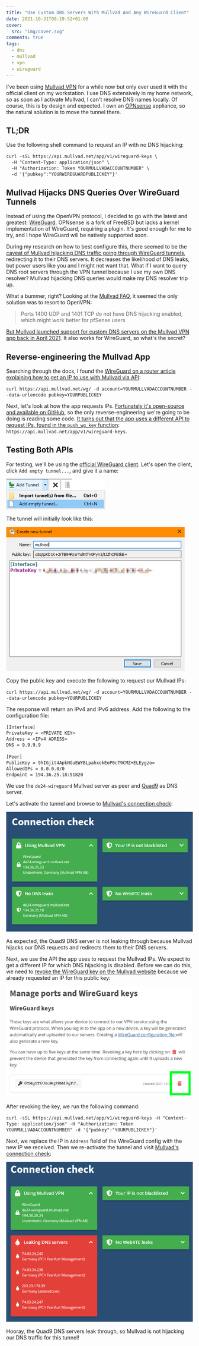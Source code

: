 ```yaml
---
title: "Use Custom DNS Servers With Mullvad And Any WireGuard Client"
date: 2021-10-31T08:19:52+01:00
cover:
  src: "img/cover.svg"
comments: true
tags:
  - dns
  - mullvad
  - vpn
  - wireguard
---
```


I've been using [Mullvad VPN](https://mullvad.net/) for a while now but only ever used it with the official client on my workstation. I use DNS extensively in my home network, so as soon as I activate Mullvad, I can't resolve DNS names locally. Of course, this is by design and expected. I own an [OPNsense](https://opnsense.org/) appliance, so the natural solution is to move the tunnel there.

## TL;DR

Use the following shell command to request an IP with no DNS hijacking:

```shell
curl -sSL https://api.mullvad.net/app/v1/wireguard-keys \
  -H "Content-Type: application/json" \
  -H "Authorization: Token YOURMULLVADACCOUNTNUMBER" \
  -d '{"pubkey":"YOURWIREGUARDPUBLICKEY"}'
```

## Mullvad Hijacks DNS Queries Over WireGuard Tunnels

Instead of using the OpenVPN protocol, I decided to go with the latest and greatest: [WireGuard](https://www.wireguard.com/). OPNsense is a fork of FreeBSD but lacks a kernel implementation of WireGuard, requiring a plugin. It's good enough for me to try, and I hope WireGuard will be natively supported soon.

During my research on how to best configure this, there seemed to be the [caveat of Mullvad hijacking DNS traffic going through WireGuard tunnels](https://forum.netgate.com/topic/166804/unbound-dns-resolver-through-wireguard-tunnel-mullvad-vpn), redirecting it to their DNS servers. It decreases the likelihood of DNS leaks, but power users like you and I might not want that. What if I want to query DNS root servers through the VPN tunnel because I use my own DNS resolver? Mullvad hijacking DNS queries would make my DNS resolver trip up.

What a bummer, right? Looking at the [Mullvad FAQ](https://mullvad.net/en/help/faq/), it seemed the only solution was to resort to OpenVPN:

> Ports 1400 UDP and 1401 TCP do not have DNS hijacking enabled, which might work better for pfSense users

[But Mullvad launched support for custom DNS servers on the Mullvad VPN app back in April 2021](https://mullvad.net/ar/blog/2021/4/15/support-custom-dns-servers-launched/). It also works for WireGuard, so what's the secret?

## Reverse-engineering the Mullvad App

Searching through the docs, I found the [WireGuard on a router article explaining how to get an IP to use with Mullvad via API](https://mullvad.net/es/help/running-wireguard-router/):

```shell
curl https://api.mullvad.net/wg/ -d account=YOURMULLVADACCOUNTNUMBER --data-urlencode pubkey=YOURPUBLICKEY
```

Next, let's look at how the app requests IPs. [Fortunately it's open-source and available on GitHub](https://github.com/mullvad/mullvadvpn-app/issues/473#issuecomment-852064948), so the only reverse-engineering we're going to be doing is reading some code. [It turns out that the app uses a different API to request IPs, found in the `push_wg_key` function](https://github.com/mullvad/mullvadvpn-app/blob/b214ba74cafc18b6a13ee5678055355302386cde/mullvad-rpc/src/lib.rs): `https://api.mullvad.net/app/v1/wireguard-keys`.

## Testing Both APIs

For testing, we'll be using the [official WireGuard client](https://www.wireguard.com/install/). Let's open the client, click `Add empty tunnel...`, and give it a name:

![Screenshot of WireGuard client "Add Tunnel" context menu](img/wireguard-add-tunnel-menu.png)

The tunnel will initially look like this:

![Screenshot of initial tunnel configuration](img/wireguard-initial-tunnel-configuration.png)

Copy the public key and execute the following to request our Mullvad IPs:

```shell
curl https://api.mullvad.net/wg/ -d account=YOURMULLVADACCOUNTNUMBER --data-urlencode pubkey=YOURPUBLICKEY
```

The response will return an IPv4 and IPv6 address. Add the following to the configuration file:

```text
[Interface]
PrivateKey = <PRIVATE KEY>
Address = <IPv4 ADRESS>
DNS = 9.9.9.9

[Peer]
PublicKey = 9hIGjit4ApkNGuEWYBLpahxokEoP0cT9CMZ+ELEygzo=
AllowedIPs = 0.0.0.0/0
Endpoint = 194.36.25.18:51820
```

We use the `de24-wireguard` Mullvad server as peer and [Quad9](https://quad9.org/) as DNS server.

Let's activate the tunnel and browse to [Mullvad's connection check](mullvad.net/check):

![Screenshot of Mullvad connection check without leak](img/mullvad-connection-check-no-leak.png)

As expected, the Quad9 DNS server is not leaking through because Mullvad hijacks our DNS requests and redirects them to their DNS servers.

Next, we use the API the app uses to request the Mullvad IPs. We expect to get a different IP for which DNS hijacking is disabled. Before we can do this, we need to [revoke the WireGuard key on the Mullvad website](https://mullvad.net/en/account/#/ports) because we already requested an IP for this public key:

![Screenshot of "Manage ports and WireGuard key" page on Mullvad webiste](img/mullvad-revoke-key.png)

After revoking the key, we run the following command:

```shell
curl -sSL https://api.mullvad.net/app/v1/wireguard-keys -H "Content-Type: application/json" -H "Authorization: Token YOURMULLVADACCOUNTNUMBER" -d '{"pubkey":"YOURPUBLICKEY"}'
```

Next, we replace the IP in `Address` field of the WireGuard config with the new IP we received. Then we re-activate the tunnel and visit [Mullvad's connection check](mullvad.net/check):

![Screenshot of Mullvad connection check with leak](img/mullvad-connection-check-leak.png)

Hooray, the Quad9 DNS servers leak through, so Mullvad is not hijacking our DNS traffic for this tunnel!
